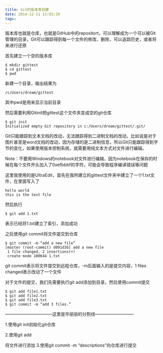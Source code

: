 ```yaml
---
title: Git的版本库创建
date: 2014-12-11 13:03:29
tags:
---
```


版本库也就是仓库，也就是GitHub中的repositort，可以理解成为一个可以被Git管理的目录，Git可以跟踪得到每一个文件的修改、删除，可以追踪历史，或者将来进行还原

首先建立一个空的版本库

```
$ mkdir gittest
$ cd gittest
$ pwd

```

新建一个目录，输出结果为

```
/c/Users/dream/gittest
```

其中pwd是用来显示当前目录

然后需要利用Gitinit把gittest这个文件夹变成空的git仓库

```
$ git init
Initialized empty Git repository in c:/Users/dream/gittest/.git/

```

Git只能跟踪到文本文档的改动，无法跟踪得到二进制文档的改动，比如说是对于图片甚至是word文档的改动，因为存储的是二进制信息，所以Git只能跟踪得到字节的变化，如果使用版本控制系统，就需要用纯文本方式对文件进行编辑。

Note：不要用Windows的notebook对文件进行编辑，因为notebook在保存的时候在每个文件开头加入了0xefbbbf的字符，可能会导致程序编译错误等问题

这里我使用的是UltraEdit，首先在我所建立的gittest文件夹中建立了一个1.txt文件，在里面写入了

```
hello world
this is the test file

```

然后执行

```
$ git add 1.txt
```

表示已经将1.txt建立了索引，添加成功

之后使用git commit将文件提交到仓库

```
$ git commit -m “add a new file”
[master (root-commit) d091d3b] add a new file
 1 file changed, 2 insertions(+)
 create mode 100644 1.txt

```

git commit表示将文件提交到远程仓库，-m后面输入的是提交内容，1 files changed表示改动了一个文件

对于文件的提交，我们先需要执行git add添加到目录，然后使用commit提交

```
$ git add file1.txt
$ git add file2.txt
$ git add file3.txt
$ git commit -m “add 3 files.”

```

———————————这里是华丽丽的分割线—————————

1.使用git init初始化git仓库

2.使用git add 

将文件进行添加
3.使用git commit -m “descriptions”向仓库进行提交